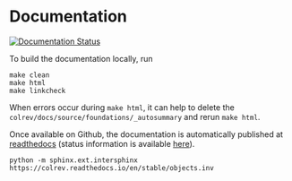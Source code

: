 # Documentation

[![Documentation Status](https://readthedocs.org/projects/colrev/badge/?version=latest)](https://colrev.readthedocs.io/en/latest/?badge=latest)

To build the documentation locally, run

```
make clean
make html
make linkcheck
```

When errors occur during `make html`, it can help to delete the `colrev/docs/source/foundations/_autosummary` and rerun `make html`.

Once available on Github, the documentation is automatically published at [readthedocs](https://colrev.readthedocs.io/en/latest/) (status information is available [here](https://readthedocs.org/projects/colrev/builds/)).


```
python -m sphinx.ext.intersphinx https://colrev.readthedocs.io/en/stable/objects.inv
```
